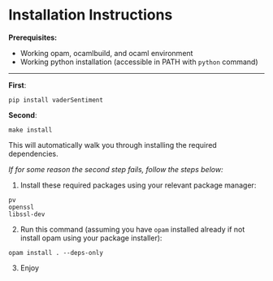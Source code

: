 # Installation Instructions

**Prerequisites:**
- Working opam, ocamlbuild, and ocaml environment
- Working python installation (accessible in PATH with `python` command)

---

**First**:
```
pip install vaderSentiment
```

**Second**:
```
make install
```
This will automatically walk you through installing the required dependencies.


_If for some reason the second step fails, follow the steps below:_
1. Install these required packages using your relevant package manager:
```
pv
openssl
libssl-dev
```

2. Run this command (assuming you have `opam` installed already if not install opam using your package installer):
```
opam install . --deps-only
```

3. Enjoy